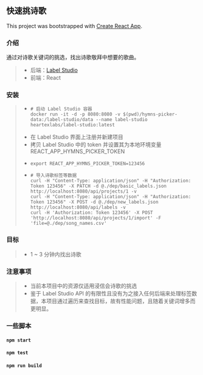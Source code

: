 ## 快速挑诗歌

This project was bootstrapped with [Create React App](https://github.com/facebook/create-react-app).

### 介绍
通过对诗歌关键词的挑选，找出诗歌敬拜中想要的歌曲。
> * 后端：[Label Studio](https://github.com/heartexlabs/label-studio)
> * 前端：React

### 安装
> * ```shell
>   # 启动 Label Studio 容器
>   docker run -it -d -p 8080:8080 -v $(pwd)/hymns-picker-data:/label-studio/data --name label-studio heartexlabs/label-studio:latest
>   ```
> * 在 Label Studio 界面上注册并新建项目
> * 拷贝 Label Studio 中的 token 并设置其为本地环境变量 REACT_APP_HYMNS_PICKER_TOKEN
> * ```shell
>   export REACT_APP_HYMNS_PICKER_TOKEN=123456
>   ```
> * ```shell
>   # 导入诗歌标签等数据
>   curl -H "Content-Type: application/json" -H "Authorization: Token 123456" -X PATCH -d @./dep/basic_labels.json http://localhost:8080/api/projects/1 -v
>   curl -H "Content-Type: application/json" -H "Authorization: Token 123456" -X POST -d @./dep/new_labels.json http://localhost:8080/api/labels -v
>   curl -H 'Authorization: Token 123456' -X POST 'http://localhost:8080/api/projects/1/import' -F 'file=@./dep/song_names.csv'
>   ```

### 目标
> * 1 ~ 3 分钟内找出诗歌

### 注意事项
> * 当前本项目中的资源仅适用浸信会诗歌的挑选
> * 鉴于 Label Studio API 的有限性且没有为之接入任何后端来处理标签数据，本项目通过遍历来查找目标，故有性能问题，且随着关键词增多而更明显。

### 一些脚本
#### `npm start`

#### `npm test`

#### `npm run build`

